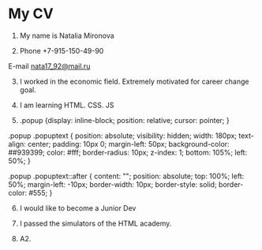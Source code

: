 # My CV
1. My name is Natalia Mironova

2. Phone +7-915-150-49-90

  E-mail nata17_92@mail.ru
  
3. I worked in the economic field. Extremely motivated for career change goal.

4. I am learning HTML. CSS. JS

5. .popup {display: inline-block;
    position: relative;
    cursor: pointer;
}

.popup .popuptext {
    position: absolute;
    visibility: hidden;
    width: 180px;
    text-align: center;
    padding: 10px 0;
    margin-left: 50px;
    background-color: ##939399;
    color: #fff;
    border-radius: 10px;
    z-index: 1;
    bottom: 105%;
    left: 50%;
}

.popup .popuptext::after {
    content: "";
    position: absolute;
    top: 100%;
    left: 50%;
    margin-left: -10px;
    border-width: 10px;
    border-style: solid;
    border-color: #555;
}

6. I would like to become a Junior Dev 


7. I passed the simulators of the HTML academy.

8. A2.
